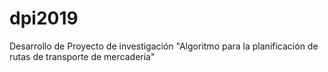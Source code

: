 # dpi2019
Desarrollo de Proyecto de investigación "Algoritmo para la planificación de rutas de transporte de mercadería" 
